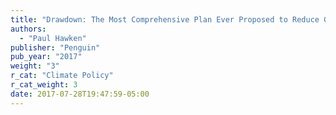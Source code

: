 ```yaml
---
title: "Drawdown: The Most Comprehensive Plan Ever Proposed to Reduce Global Warming"
authors:
  - "Paul Hawken"
publisher: "Penguin"
pub_year: "2017"
weight: "3"
r_cat: "Climate Policy"
r_cat_weight: 3
date: 2017-07-28T19:47:59-05:00
---
```

